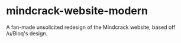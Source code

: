 mindcrack-website-modern
========================

A fan-made unsolicited redesign of the Mindcrack website, based off /u/Bloq's design. 
